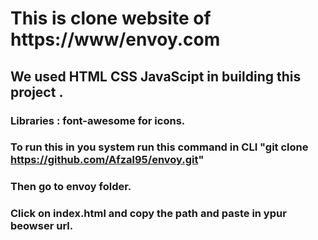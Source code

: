 # This is clone website of  https://www/envoy.com 
## We used HTML CSS JavaScipt in building this project .
### Libraries : font-awesome for icons. 
### To run this in you system run this command in CLI "git clone https://github.com/Afzal95/envoy.git"
### Then go to envoy folder.
### Click on index.html and copy the path and paste in ypur beowser url.
